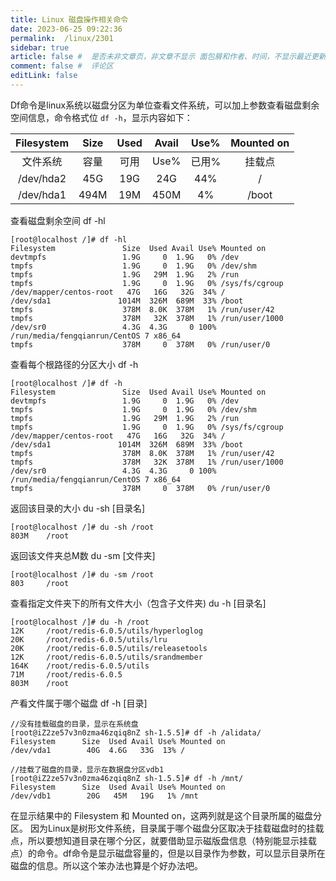 ```yaml
---
title: Linux 磁盘操作相关命令
date: 2023-06-25 09:22:36
permalink:  /linux/2301
sidebar: true
article: false #  是否未非文章页，非文章不显示 面包屑和作者、时间，不显示最近更新栏，不会参与到最近更新文章的数据计算中
comment: false #  评论区
editLink: false
---
```


Df命令是linux系统以磁盘分区为单位查看文件系统，可以加上参数查看磁盘剩余空间信息，命令格式位 `df -h`，显示内容如下：

|  Filesystem   | Size  |  Used  |  Avail |  Use%  |  Mounted on |
|  :----:  | :----:  |  :---:  |  :---:  |  :---:  |  :---:  |
|  文件系统    | 容量  |  可用  |  Use%  |  已用%  |   挂载点  |
|  /dev/hda2 |  45G |  19G  |  24G  |  44%  |  /  |
|  /dev/hda1 |  494M  | 19M  | 450M  | 4% | /boot  |

查看磁盘剩余空间 df -hl
```
[root@localhost /]# df -hl
Filesystem               Size  Used Avail Use% Mounted on
devtmpfs                 1.9G     0  1.9G   0% /dev
tmpfs                    1.9G     0  1.9G   0% /dev/shm
tmpfs                    1.9G   29M  1.9G   2% /run
tmpfs                    1.9G     0  1.9G   0% /sys/fs/cgroup
/dev/mapper/centos-root   47G   16G   32G  34% /
/dev/sda1               1014M  326M  689M  33% /boot
tmpfs                    378M  8.0K  378M   1% /run/user/42
tmpfs                    378M   32K  378M   1% /run/user/1000
/dev/sr0                 4.3G  4.3G     0 100% /run/media/fengqianrun/CentOS 7 x86_64
tmpfs                    378M     0  378M   0% /run/user/0
```

查看每个根路径的分区大小 df -h
```
[root@localhost /]# df -h
Filesystem               Size  Used Avail Use% Mounted on
devtmpfs                 1.9G     0  1.9G   0% /dev
tmpfs                    1.9G     0  1.9G   0% /dev/shm
tmpfs                    1.9G   29M  1.9G   2% /run
tmpfs                    1.9G     0  1.9G   0% /sys/fs/cgroup
/dev/mapper/centos-root   47G   16G   32G  34% /
/dev/sda1               1014M  326M  689M  33% /boot
tmpfs                    378M  8.0K  378M   1% /run/user/42
tmpfs                    378M   32K  378M   1% /run/user/1000
/dev/sr0                 4.3G  4.3G     0 100% /run/media/fengqianrun/CentOS 7 x86_64
tmpfs                    378M     0  378M   0% /run/user/0
```

返回该目录的大小 du -sh [目录名]
```
[root@localhost /]# du -sh /root
803M    /root
```

返回该文件夹总M数  du -sm [文件夹]
```
[root@localhost /]# du -sm /root
803     /root
```

查看指定文件夹下的所有文件大小（包含子文件夹) du -h [目录名]
```
[root@localhost /]# du -h /root
12K     /root/redis-6.0.5/utils/hyperloglog
20K     /root/redis-6.0.5/utils/lru
20K     /root/redis-6.0.5/utils/releasetools
12K     /root/redis-6.0.5/utils/srandmember
164K    /root/redis-6.0.5/utils
71M     /root/redis-6.0.5
803M    /root
```
产看文件属于哪个磁盘 df -h [目录]
```
//没有挂载磁盘的目录，显示在系统盘
[root@iZ2ze57v3n0zma46zqiq8nZ sh-1.5.5]# df -h /alidata/
Filesystem      Size  Used Avail Use% Mounted on
/dev/vda1        40G  4.6G   33G  13% /
```
```
//挂载了磁盘的目录，显示在数据盘分区vdb1
[root@iZ2ze57v3n0zma46zqiq8nZ sh-1.5.5]# df -h /mnt/
Filesystem      Size  Used Avail Use% Mounted on
/dev/vdb1        20G   45M   19G   1% /mnt
```
在显示结果中的 Filesystem 和 Mounted on，这两列就是这个目录所属的磁盘分区。
因为Linux是树形文件系统，目录属于哪个磁盘分区取决于挂载磁盘时的挂载点，所以要想知道目录在哪个分区，就要借助显示磁版盘信息（特别能显示挂载点）的命令。df命令是显示磁盘容量的，但是以目录作为参数，可以显示目录所在磁盘的信息。所以这个笨办法也算是个好办法吧。